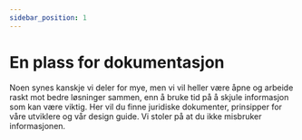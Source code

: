 ```yaml
---
sidebar_position: 1
---
```


# En plass for dokumentasjon

Noen synes kanskje vi deler for mye, men vi vil heller være åpne og arbeide raskt mot bedre løsninger sammen, enn å bruke tid på å skjule informasjon som kan være viktig. Her vil du finne juridiske dokumenter, prinsipper for våre utviklere og vår design guide. Vi stoler på at du ikke misbruker informasjonen.
